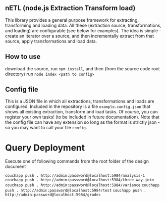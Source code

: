 ## nETL (node.js Extraction Transform load)
This library provides a general purpose framework for extracting, transforming and loading data. All these (extraction source, transformations, and loading) are configurable (see below for examples). The idea is simple - create an iterator over a source, and then incrementally extract from that source, apply transformations and load data.

## How to use
download the source, run `npm install`, and then (from the source code root directory) run `node index <path to config>`

## Config file
This is a JSON file in which all extractions, transformations and loads are configured. Included in the repository is a file `example.config.json` that shows all existing extraction, transform and load tasks. Of course, you can register your own tasks! (to be included in future documentation). Note that the config file can have any extension so long as the format is strictly json - so you may want to call your file `config`.


# Query Deployment
Execute one of following commands from the root folder of the design document

`couchapp push . http://admin:password@localhost:5984/analysis-1`
`couchapp push . http://admin:password@localhost:5984/three-way-join`
`couchapp push . http://admin:password@localhost:5984/variance`
`couchapp push . http://admin:password@localhost:5984/test`
`couchapp push . http://admin:password@localhost:5984/grades`